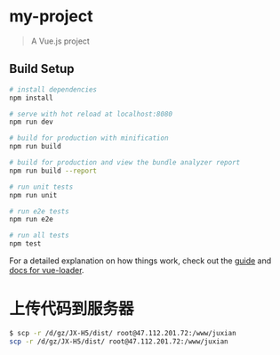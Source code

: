# my-project

> A Vue.js project

## Build Setup

``` bash
# install dependencies
npm install

# serve with hot reload at localhost:8080
npm run dev

# build for production with minification
npm run build

# build for production and view the bundle analyzer report
npm run build --report

# run unit tests
npm run unit

# run e2e tests
npm run e2e

# run all tests
npm test
```

For a detailed explanation on how things work, check out the [guide](http://vuejs-templates.github.io/webpack/) and [docs for vue-loader](http://vuejs.github.io/vue-loader).
# 上传代码到服务器
````bash 
$ scp -r /d/gz/JX-H5/dist/ root@47.112.201.72:/www/juxian
scp -r /d/gz/JX-H5/dist/ root@47.112.201.72:/www/juxian
````
